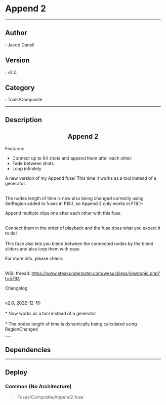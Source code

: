 # Append 2
___

## Author
 : Jacob Danell

## Version
 : v2.0

## Category
 : Tools/Composite
___

## Description
<center><h2>Append 2</h2></center>

<p>Features:</p>
<ul>
	<li>Connect up to 64 shots and append them after each other.</li>
	<li>Fade between shots</li>
	<li> Loop infinitely</li>
</ul>

<p>A new version of my Append fuse! This time it works as a tool instead of a generator.</p>

<br>The nodes length of time is now also being changed correctly using SetRegion added to fuses in F18.1, so Append 2 only works in F18.1+</br>

<p>Append multiple clips one after each other with this fuse.</p>

<br>Connect them in the order of playback and the fuse does what you expect it to do!</br>
<br>This fuse also lets you blend between the connected nodes by the blend sliders and also loop them with ease.</br>

<p>For more info, please check:</p>

<br>WSL thread: <a href="https://www.steakunderwater.com/wesuckless/viewtopic.php?t=5793">https://www.steakunderwater.com/wesuckless/viewtopic.php?t=5793</a></br>


<p>Changelog:</p>
<br>v2.0, 2022-12-16:</br>
<br>* Now works as a tool instead of a generator</br>
<br>* The nodes length of time is dynamically being calculated using RegionChanged</br>___

## Dependencies


___

## Deploy

### Common (No Architecture)

> Fuses/Composite/Append2.fuse  

